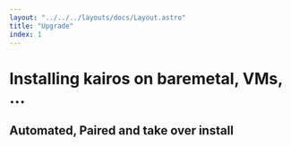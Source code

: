 ```yaml
---
layout: "../../../layouts/docs/Layout.astro"
title: "Upgrade"
index: 1
---
```


# Installing kairos on baremetal, VMs, ...

## Automated, Paired and take over install
